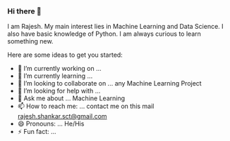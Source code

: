 ### Hi there 👋
I am Rajesh. My main interest lies in Machine Learning and Data Science. 
I also have basic knowledge of Python. I am always curious to learn something new.



Here are some ideas to get you started:

- 🔭 I’m currently working on ...
- 🌱 I’m currently learning ... 
- 👯 I’m looking to collaborate on ... any Machine Learning Project
- 🤔 I’m looking for help with ...
- 💬 Ask me about ... Machine Learning
- 📫 How to reach me: ... contact me on this mail rajesh.shankar.sct@gmail.com
- 😄 Pronouns: ... He/His
- ⚡ Fun fact: ... 

